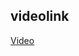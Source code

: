 ## videolink

<a href="https://drive.google.com/file/d/1ql0BqnuhpOdK_r4aFxrUa7UuSxVBx8DC/view?usp=sharing">Video</a>
